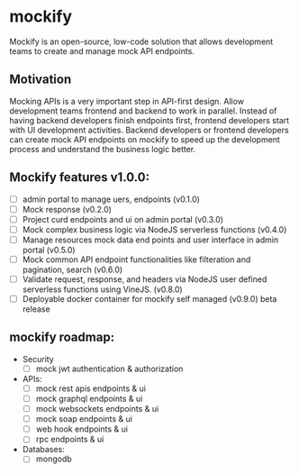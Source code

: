 # mockify
Mockify is an open-source, low-code solution that allows development teams to create and manage mock API endpoints.

## Motivation 
Mocking APIs is a very important step in API-first design. Allow development teams frontend and backend to work in parallel. Instead of having backend developers finish endpoints first, frontend developers start with UI development activities. Backend developers or frontend developers can create mock API endpoints on mockify to speed up the development process and understand the business logic better.

## Mockify features v1.0.0:
- [ ] admin portal to manage uers, endpoints (v0.1.0)
- [ ] Mock response (v0.2.0)
- [ ] Project curd endpoints and ui on admin portal (v0.3.0)
- [ ] Mock complex business logic via NodeJS serverless functions (v0.4.0)
- [ ] Manage resources mock data end points and user interface in admin portal (v0.5.0)
- [ ] Mock common API endpoint functionalities like filteration and pagination, search (v0.6.0)
- [ ] Validate request, response, and headers via NodeJS user defined serverless functions using VineJS. (v0.8.0)
- [ ] Deployable docker container for mockify self managed (v0.9.0) beta release 

## mockify roadmap: 
- Security
  + [ ] mock jwt authentication & authorization
- APIs:
  + [ ] mock rest apis endpoints & ui
  + [ ] mock graphql endpoints & ui 
  + [ ] mock websockets endpoints & ui
  + [ ] mock soap endpoints & ui
  + [ ] web hook endpoints & ui
  + [ ] rpc endpoints & ui
- Databases:
  + [ ] mongodb
